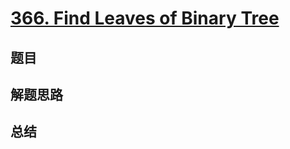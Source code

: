 # [366. Find Leaves of Binary Tree](https://leetcode.com/problems/find-leaves-of-binary-tree/)

## 题目


## 解题思路


## 总结


